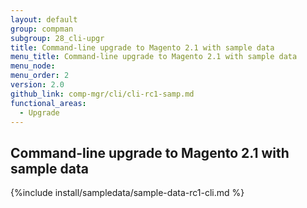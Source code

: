 ```yaml
---
layout: default
group: compman
subgroup: 28_cli-upgr
title: Command-line upgrade to Magento 2.1 with sample data
menu_title: Command-line upgrade to Magento 2.1 with sample data
menu_node:
menu_order: 2
version: 2.0
github_link: comp-mgr/cli/cli-rc1-samp.md
functional_areas:
  - Upgrade
---
```


## Command-line upgrade to Magento 2.1 with sample data

{%include install/sampledata/sample-data-rc1-cli.md %}
